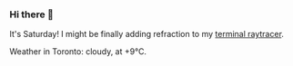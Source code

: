 ### Hi there :wave:

It's Saturday! I might be finally adding refraction to my [terminal raytracer](https://github.com/bewuethr/bash-raytracer).

Weather in Toronto: cloudy, at +9°C.
